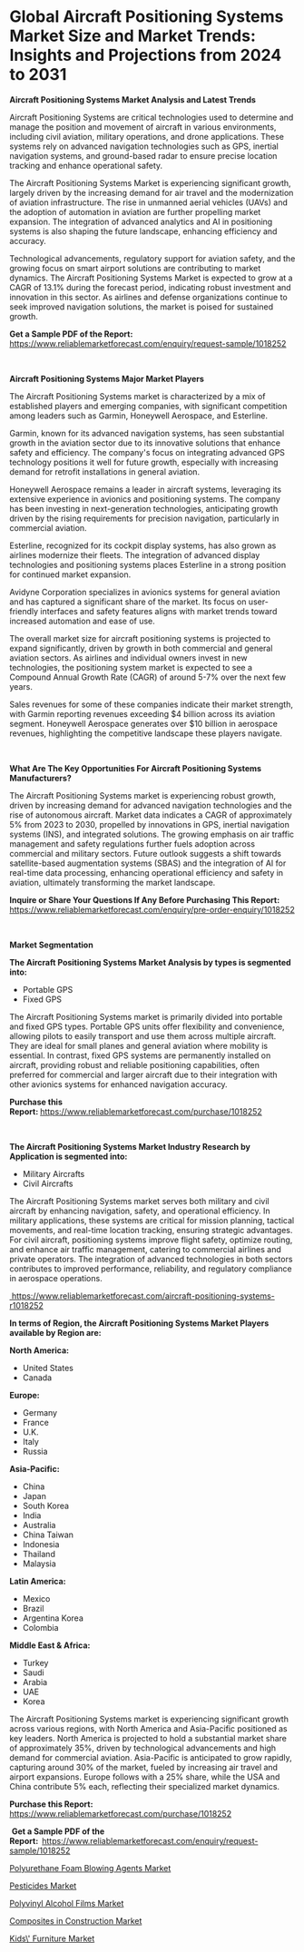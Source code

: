 <p><h1>Global Aircraft Positioning Systems Market Size and Market Trends: Insights and Projections from 2024 to 2031</h1></p><p><strong>Aircraft Positioning Systems Market Analysis and Latest Trends</strong></p>
<p><p>Aircraft Positioning Systems are critical technologies used to determine and manage the position and movement of aircraft in various environments, including civil aviation, military operations, and drone applications. These systems rely on advanced navigation technologies such as GPS, inertial navigation systems, and ground-based radar to ensure precise location tracking and enhance operational safety.</p><p>The Aircraft Positioning Systems Market is experiencing significant growth, largely driven by the increasing demand for air travel and the modernization of aviation infrastructure. The rise in unmanned aerial vehicles (UAVs) and the adoption of automation in aviation are further propelling market expansion. The integration of advanced analytics and AI in positioning systems is also shaping the future landscape, enhancing efficiency and accuracy.</p><p>Technological advancements, regulatory support for aviation safety, and the growing focus on smart airport solutions are contributing to market dynamics. The Aircraft Positioning Systems Market is expected to grow at a CAGR of 13.1% during the forecast period, indicating robust investment and innovation in this sector. As airlines and defense organizations continue to seek improved navigation solutions, the market is poised for sustained growth.</p></p>
<p><strong>Get a Sample PDF of the Report:&nbsp;</strong> <a href="https://www.reliablemarketforecast.com/enquiry/request-sample/1018252?utm_campaign=1140&utm_medium=2&utm_source=Github&utm_content=ia&utm_term=10122024&utm_id=aircraft-positioning-systems">https://www.reliablemarketforecast.com/enquiry/request-sample/1018252</a></p>
<p>&nbsp;</p>
<p><strong>Aircraft Positioning Systems Major Market Players</strong></p>
<p><p>The Aircraft Positioning Systems market is characterized by a mix of established players and emerging companies, with significant competition among leaders such as Garmin, Honeywell Aerospace, and Esterline. </p><p>Garmin, known for its advanced navigation systems, has seen substantial growth in the aviation sector due to its innovative solutions that enhance safety and efficiency. The company's focus on integrating advanced GPS technology positions it well for future growth, especially with increasing demand for retrofit installations in general aviation.</p><p>Honeywell Aerospace remains a leader in aircraft systems, leveraging its extensive experience in avionics and positioning systems. The company has been investing in next-generation technologies, anticipating growth driven by the rising requirements for precision navigation, particularly in commercial aviation.</p><p>Esterline, recognized for its cockpit display systems, has also grown as airlines modernize their fleets. The integration of advanced display technologies and positioning systems places Esterline in a strong position for continued market expansion.</p><p>Avidyne Corporation specializes in avionics systems for general aviation and has captured a significant share of the market. Its focus on user-friendly interfaces and safety features aligns with market trends toward increased automation and ease of use.</p><p>The overall market size for aircraft positioning systems is projected to expand significantly, driven by growth in both commercial and general aviation sectors. As airlines and individual owners invest in new technologies, the positioning system market is expected to see a Compound Annual Growth Rate (CAGR) of around 5-7% over the next few years.</p><p>Sales revenues for some of these companies indicate their market strength, with Garmin reporting revenues exceeding $4 billion across its aviation segment. Honeywell Aerospace generates over $10 billion in aerospace revenues, highlighting the competitive landscape these players navigate.</p></p>
<p>&nbsp;</p>
<p><strong>What Are The Key Opportunities For Aircraft Positioning Systems Manufacturers?</strong></p>
<p><p>The Aircraft Positioning Systems market is experiencing robust growth, driven by increasing demand for advanced navigation technologies and the rise of autonomous aircraft. Market data indicates a CAGR of approximately 5% from 2023 to 2030, propelled by innovations in GPS, inertial navigation systems (INS), and integrated solutions. The growing emphasis on air traffic management and safety regulations further fuels adoption across commercial and military sectors. Future outlook suggests a shift towards satellite-based augmentation systems (SBAS) and the integration of AI for real-time data processing, enhancing operational efficiency and safety in aviation, ultimately transforming the market landscape.</p></p>
<p><strong>Inquire or Share Your Questions If Any Before Purchasing This Report:</strong> <a href="https://www.reliablemarketforecast.com/enquiry/pre-order-enquiry/1018252?utm_campaign=1140&utm_medium=2&utm_source=Github&utm_content=ia&utm_term=10122024&utm_id=aircraft-positioning-systems">https://www.reliablemarketforecast.com/enquiry/pre-order-enquiry/1018252</a></p>
<p>&nbsp;</p>
<p><strong>Market Segmentation</strong></p>
<p><strong>The Aircraft Positioning Systems Market Analysis by types is segmented into:</strong></p>
<p><ul><li>Portable GPS</li><li>Fixed GPS</li></ul></p>
<p><p>The Aircraft Positioning Systems market is primarily divided into portable and fixed GPS types. Portable GPS units offer flexibility and convenience, allowing pilots to easily transport and use them across multiple aircraft. They are ideal for small planes and general aviation where mobility is essential. In contrast, fixed GPS systems are permanently installed on aircraft, providing robust and reliable positioning capabilities, often preferred for commercial and larger aircraft due to their integration with other avionics systems for enhanced navigation accuracy.</p></p>
<p><strong>Purchase this Report:&nbsp;</strong><a href="https://www.reliablemarketforecast.com/purchase/1018252?utm_campaign=1140&utm_medium=2&utm_source=Github&utm_content=ia&utm_term=10122024&utm_id=aircraft-positioning-systems">https://www.reliablemarketforecast.com/purchase/1018252</a></p>
<p>&nbsp;</p>
<p><strong>The Aircraft Positioning Systems Market Industry Research by Application is segmented into:</strong></p>
<p><ul><li>Military Aircrafts</li><li>Civil Aircrafts</li></ul></p>
<p><p>The Aircraft Positioning Systems market serves both military and civil aircraft by enhancing navigation, safety, and operational efficiency. In military applications, these systems are critical for mission planning, tactical movements, and real-time location tracking, ensuring strategic advantages. For civil aircraft, positioning systems improve flight safety, optimize routing, and enhance air traffic management, catering to commercial airlines and private operators. The integration of advanced technologies in both sectors contributes to improved performance, reliability, and regulatory compliance in aerospace operations.</p></p>
<p><a href="https://www.reliablemarketforecast.com/aircraft-positioning-systems-r1018252?utm_campaign=1140&utm_medium=2&utm_source=Github&utm_content=ia&utm_term=10122024&utm_id=aircraft-positioning-systems">&nbsp;https://www.reliablemarketforecast.com/aircraft-positioning-systems-r1018252</a></p>
<p><strong>In terms of Region, the Aircraft Positioning Systems Market Players available by Region are:</strong></p>
<p>
    <p> <strong> North America: </strong>
        <ul>
            <li>United States</li>
            <li>Canada</li>
        </ul>
        </p> 
    <p> <strong> Europe: </strong>
        <ul>
            <li>Germany</li>
            <li>France</li>
            <li>U.K.</li>
            <li>Italy</li>
            <li>Russia</li>
        </ul>
        </p> 
    <p> <strong> Asia-Pacific: </strong>
        <ul>
            <li>China</li>
            <li>Japan</li>
            <li>South Korea</li>
            <li>India</li>
            <li>Australia</li>
            <li>China Taiwan</li>
            <li>Indonesia</li>
            <li>Thailand</li>
            <li>Malaysia</li>
        </ul>
        </p> 
    <p> <strong> Latin America: </strong>
        <ul>
            <li>Mexico</li>
            <li>Brazil</li>
            <li>Argentina Korea</li>
            <li>Colombia</li>
        </ul>
        </p> 
    <p> <strong> Middle East & Africa: </strong>
        <ul>
            <li>Turkey</li>
            <li>Saudi</li>
            <li>Arabia</li>
            <li>UAE</li>
            <li>Korea</li>
        </ul>
    </p>
    </p>
<p><p>The Aircraft Positioning Systems market is experiencing significant growth across various regions, with North America and Asia-Pacific positioned as key leaders. North America is projected to hold a substantial market share of approximately 35%, driven by technological advancements and high demand for commercial aviation. Asia-Pacific is anticipated to grow rapidly, capturing around 30% of the market, fueled by increasing air travel and airport expansions. Europe follows with a 25% share, while the USA and China contribute 5% each, reflecting their specialized market dynamics.</p></p>
<p><strong>Purchase this Report: </strong><a href="https://www.reliablemarketforecast.com/purchase/1018252?utm_campaign=1140&utm_medium=2&utm_source=Github&utm_content=ia&utm_term=10122024&utm_id=aircraft-positioning-systems">https://www.reliablemarketforecast.com/purchase/1018252</a></p>
<p>&nbsp;<strong>Get a Sample PDF of the Report:&nbsp;&nbsp;</strong><a href="https://www.reliablemarketforecast.com/enquiry/request-sample/1018252?utm_campaign=1140&utm_medium=2&utm_source=Github&utm_content=ia&utm_term=10122024&utm_id=aircraft-positioning-systems">https://www.reliablemarketforecast.com/enquiry/request-sample/1018252</a></p>
<p><strong></strong></p>
<p><p><a href="https://www.linkedin.com/pulse/polyurethane-foam-blowing-agents-market-dynamics-2024-2031-9bfef?utm_campaign=1140&utm_medium=2&utm_source=Github&utm_content=ia&utm_term=10122024&utm_id=aircraft-positioning-systems">Polyurethane Foam Blowing Agents Market</a></p><p><a href="https://www.linkedin.com/pulse/c-hannibex-sqmmf?utm_campaign=1140&utm_medium=2&utm_source=Github&utm_content=ia&utm_term=10122024&utm_id=aircraft-positioning-systems">Pesticides Market</a></p><p><a href="https://www.linkedin.com/pulse/exploring-polyvinyl-alcohol-films-market-size-share-growth-rate-yvz7f?utm_campaign=1140&utm_medium=2&utm_source=Github&utm_content=ia&utm_term=10122024&utm_id=aircraft-positioning-systems">Polyvinyl Alcohol Films Market</a></p><p><a href="https://www.linkedin.com/pulse/c-hannibex-sqmmf?utm_campaign=1140&utm_medium=2&utm_source=Github&utm_content=ia&utm_term=10122024&utm_id=aircraft-positioning-systems">Composites in Construction Market</a></p><p><a href="https://github.com/AKSHATREPORTPRIME/Market-Research-Report-List-6/blob/main/kids-furniture-market.md?utm_campaign=1140&utm_medium=2&utm_source=Github&utm_content=ia&utm_term=10122024&utm_id=aircraft-positioning-systems">Kids\' Furniture Market</a></p></p>